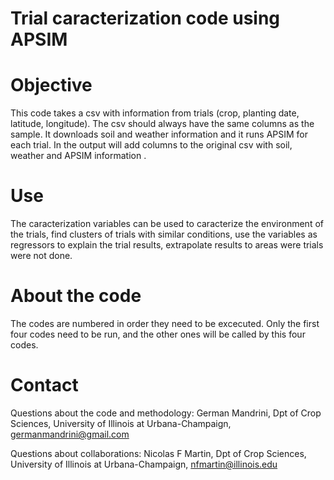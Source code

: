 # Trial caracterization code using APSIM

# Objective
This code takes a csv with information from trials (crop, planting date, latitude, longitude). The csv should always have the same columns as the sample.
It downloads soil and weather information and it runs APSIM for each trial.
In the output will add columns to the original csv with soil, weather and APSIM information .

# Use
The caracterization variables can be used to caracterize the environment of the trials, find clusters of trials with similar conditions, use the variables as regressors to explain the trial results, extrapolate results to areas were trials were not done.

# About the code
The codes are numbered in order they need to be excecuted. Only the first four codes need to be run, and the other ones will be called by this four codes.

# Contact
Questions about the code and methodology: German Mandrini, Dpt of Crop Sciences, University of Illinois at Urbana-Champaign, germanmandrini@gmail.com

Questions about collaborations: Nicolas F Martin, Dpt of Crop Sciences, University of Illinois at Urbana-Champaign, nfmartin@illinois.edu
